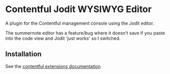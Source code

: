 # Contentful Jodit WYSIWYG Editor

A plugin for the Contentful management console using the Jodit editor.

The summernote editor has a feature/bug where it doesn't save if you paste into the code view and Jodit 'just works' so I switched.

## Installation

See the [contentful extensions documentation](https://github.com/contentful/extensions#managing-extensions)